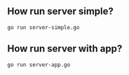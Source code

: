 ## How run server simple?
```
go run server-simple.go
```
## How run server with app?
```
go run server-app.go
```


